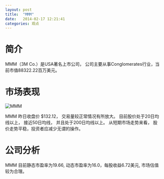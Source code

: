```yaml
---
layout: post
title:  "MMM"
date:   2014-02-17 12:21:41
categories: 观点
---
```


# 简介
MMM（3M Co.）是USA著名上市公司，
公司主要从事Conglomerates行业，当前市值88322.22百万美元。

# 市场表现

![MMM](http://finviz.com/chart.ashx?t=MMM&ty=c&ta=1&p=d&s=l)

MMM 昨日收盘价 $132.12，
交易量较正常情况有所放大。
目前股价处于20日均线以上，
接近50日均线，
并且处于200日均线以上。
从短期市场走势来看，
股价走势平稳，投资者应减少无谓的操作。

# 公司分析
MMM 目前静态市盈率为19.66, 动态市盈率为16.0，每股收益6.72美元,
市场估值较为合理。
